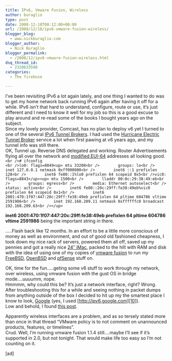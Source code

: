 ```yaml
---
title: IPv6, Vmware Fusion, Wireless
author: buraglio
type: post
date: 2008-12-18T00:12:00+00:00
url: /2008/12/18/ipv6-vmware-fusion-wireless/
blogger_blog:
  - www.nickburaglio.com
blogger_author:
  - Nick Buraglio
blogger_permalink:
  - /2008/12/ipv6-vmware-fusion-wireless.html
dsq_thread_id:
  - 2320633598
categories:
  - The firehose

---
```

I&#8217;ve been revisiting IPv6 a lot again lately, and one thing I wanted to do was to get my home network back running IPv6 again after having it off for a while. IPv6 isn&#8217;t that hard to understand, configure, route or use, it&#8217;s just different and I need to know it well for my job so this is a good excuse to play around and re-read some of the books I bought years ago on the subject.   
Since my lovely provider, Comcast, has no plan to deploy v6 yet I turned to one of the several [IPv6 Tunnel Brokers][1]. I had used the [Hurricane Electric Tunnel Broker][2] service a lot when first pawing at v6 years ago, and my tunnel info was still there.   
OK, Tunnel up. Reverse DNS delegated and working. Router Advertisements flying all over the network and [modified EUI-64][3] addresses all looking good.   
`<br /># ifconfig                                                                                           <br />lo0: flags=8049<up> mtu 33208<br />        groups: lo<br />        inet 127.0.0.1 netmask 0xff000000<br />        inet6 ::1 prefixlen 128<br />        inet6 fe80::1%lo0 prefixlen 64 scopeid 0x5<br />vic0: flags=8843</up><up> mtu 1500<br />        lladdr 00:0c:29:38:49:eb<br />        groups: egress<br />        media: Ethernet autoselect<br />        status: active<br />        inet6 fe80::20c:29ff:fe38:49eb%vic0 prefixlen 64 scopeid 0x1<br />        inet6 2001:470:1f07:447:20c:29ff:fe38:49eb prefixlen 64 pltime 604786 vltime 2591986<br />        inet 192.168.209.11 netmask 0xffffffc0 broadcast 192.168.209.63<br /></up>`

**inet6 2001:470:1f07:447:20c:29ff:fe38:49eb prefixlen 64 pltime 604786 vltime 2591986** being the important string in there.

&#8230;..Flash back like 12 months. In an effort to be a little more conscious of money as well as environment, and out of good old fashioned cheapness, I took down my nice rack of servers, powered them all off, saved up my pennies and got a really nice [24&#8243; iMac][4], packed to the hilt with RAM and disk with the idea of using one of my copies of [vmware fusion][5] to run my [FreeBSD][6], [OpenBSD][7] and [pfSense][8] stuff on. 

OK, time for the fun&#8230;..geting some v6 stuff to work through my network, over wireless, using vmware fusion with the gust OS in bridge mode&#8230;.uuuumm, nope.   
Hmmmm, why could this be? It&#8217;s just a network interface, right? Wrong. After troubleshooting this for a while and seeing nothing in packet dumps from anything outside of the box I decided to hit up my the smartest place I know to look, [Google][9] (yes, I used [http://ipv6.google.com][10]).  
Low and behold, I found [this post][11].

Apparently wireless interfaces are a problem, and as so tersely stated more than once in that thread &#8220;VMware policy is to not comment on unannounced products, features, or timelines&#8221;.  
Crud. Well, I&#8217;m running vmware fusion 1.1.4 still&#8230;.maybe I&#8217;ll see if it&#8217;s supported in 2.0, but not tonight. That would make life too easy so I&#8217;m not counting on it. 

[ad]

 [1]: http://www.google.com/url?sa=t&source=web&ct=res&cd=1&url=http%3A%2F%2Fen.wikipedia.org%2Fwiki%2FList_of_IPv6_tunnel_brokers&ei=ZuNJScryGpzaMPvBpewE&usg=AFQjCNFs8wXSQavbjyi6SKBC-LsOuqJs9g&sig2=slUWlxyTaEd7m1GDmDMjKg
 [2]: http://www.tunnelbroker.com/
 [3]: http://www.tcpipguide.com/free/t_IPv6InterfaceIdentifiersandPhysicalAddressMapping-2.htm
 [4]: http://www.apple.com/imac/specs/
 [5]: http://vmware.com/products/fusion/
 [6]: http://www.freebsd.org/
 [7]: http://www.openbsd.org/
 [8]: http://www.pfsense.org/
 [9]: http://www.google.com/
 [10]: http://ipv6.google.com/
 [11]: http://communities.vmware.com/thread/139716
